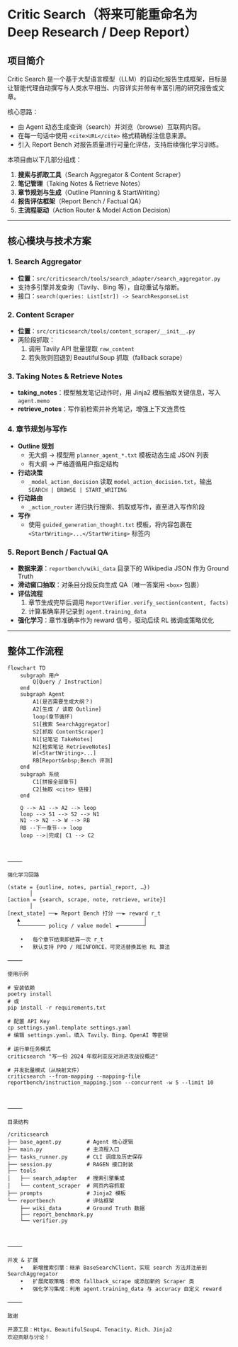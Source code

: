 # Critic Search（将来可能重命名为 Deep Research / Deep Report）

## 项目简介
Critic Search 是一个基于大型语言模型（LLM）的自动化报告生成框架，目标是让智能代理自动撰写与人类水平相当、内容详实并带有丰富引用的研究报告或文章。

核心思路：
- 由 Agent 动态生成查询（search）并浏览（browse）互联网内容。  
- 在每一句话中使用 `<cite>URL</cite>` 格式精确标注信息来源。  
- 引入 Report Bench 对报告质量进行可量化评估，支持后续强化学习训练。  

本项目由以下几部分组成：

1. **搜索与抓取工具**（Search Aggregator & Content Scraper）  
2. **笔记管理**（Taking Notes & Retrieve Notes）  
3. **章节规划与生成**（Outline Planning & StartWriting）  
4. **报告评估框架**（Report Bench / Factual QA）  
5. **主流程驱动**（Action Router & Model Action Decision）  

---

## 核心模块与技术方案

### 1. Search Aggregator
- **位置**：`src/criticsearch/tools/search_adapter/search_aggregator.py`  
- 支持多引擎并发查询（Tavily、Bing 等），自动重试与熔断。  
- 接口：`search(queries: List[str]) -> SearchResponseList`  

### 2. Content Scraper
- **位置**：`src/criticsearch/tools/content_scraper/__init__.py`  
- 两阶段抓取：  
  1. 调用 Tavily API 批量提取 `raw_content`  
  2. 若失败则回退到 BeautifulSoup 抓取（fallback scrape）  

### 3. Taking Notes & Retrieve Notes
- **taking_notes**：模型触发笔记动作时，用 Jinja2 模板抽取关键信息，写入 `agent.memo`  
- **retrieve_notes**：写作前检索并补充笔记，增强上下文连贯性  

### 4. 章节规划与写作
- **Outline 规划**  
  - 无大纲 → 模型用 `planner_agent_*.txt` 模板动态生成 JSON 列表  
  - 有大纲 → 严格遵循用户指定结构  
- **行动决策**  
  - `_model_action_decision` 读取 `model_action_decision.txt`，输出 `SEARCH | BROWSE | START_WRITING`  
- **行动路由**  
  - `_action_router` 递归执行搜索、抓取或写作，直至进入写作阶段  
- **写作**  
  - 使用 `guided_generation_thought.txt` 模板，将内容包裹在 `<StartWriting>...</StartWriting>` 标签内  

### 5. Report Bench / Factual QA
- **数据来源**：`reportbench/wiki_data` 目录下的 Wikipedia JSON 作为 Ground Truth  
- **滑动窗口抽取**：对条目分段反向生成 QA（唯一答案用 `<box>` 包裹）  
- **评估流程**  
  1. 章节生成完毕后调用 `ReportVerifier.verify_section(content, facts)`  
  2. 计算准确率并记录到 `agent.training_data`  
- **强化学习**：章节准确率作为 reward 信号，驱动后续 RL 微调或策略优化  

---

## 整体工作流程
```mermaid
flowchart TD
    subgraph 用户
        Q[Query / Instruction]
    end
    subgraph Agent
        A1(是否需要生成大纲？)
        A2[生成 / 读取 Outline]
        loop(章节循环)
        S1[搜索 SearchAggregator]
        S2[抓取 ContentScraper]
        N1[记笔记 TakeNotes]
        N2[检索笔记 RetrieveNotes]
        W[<StartWriting>...]
        RB[Report&nbsp;Bench 评测]
    end
    subgraph 系统
        C1[拼接全部章节]
        C2[抽取 <cite> 链接]
    end

    Q --> A1 --> A2 --> loop
    loop --> S1 --> S2 --> N1
    N1 --> N2 --> W --> RB
    RB --下一章节--> loop
    loop -->|完成| C1 --> C2



⸻

强化学习回路

(state = {outline, notes, partial_report, …})
       │
[action = {search, scrape, note, retrieve, write}]
       │
[next_state] ──► Report Bench 打分 ──► reward r_t
   ▲                                       │
   └──────── policy / value model ◄────────┘

	•	每个章节结束即结算一次 r_t
	•	默认支持 PPO / REINFORCE，可灵活替换其他 RL 算法

⸻

使用示例

# 安装依赖
poetry install
# 或
pip install -r requirements.txt

# 配置 API Key
cp settings.yaml.template settings.yaml
# 编辑 settings.yaml，填入 Tavily、Bing、OpenAI 等密钥

# 运行单任务模式
criticsearch "写一份 2024 年叙利亚反对派进攻战役概述"

# 并发批量模式（从映射文件）
criticsearch --from-mapping --mapping-file reportbench/instruction_mapping.json --concurrent -w 5 --limit 10



⸻

目录结构

/criticsearch
├── base_agent.py        # Agent 核心逻辑
├── main.py              # 主流程入口
├── tasks_runner.py      # CLI 调度及历史保存
├── session.py           # RAGEN 接口封装
├── tools
│   ├── search_adapter   # 搜索引擎集成
│   └── content_scraper  # 网页内容抓取
├── prompts              # Jinja2 模板
└── reportbench          # 评估框架
    ├── wiki_data        # Ground Truth 数据
    ├── report_benchmark.py
    └── verifier.py



⸻

开发 & 扩展
	•	新增搜索引擎：继承 BaseSearchClient，实现 search 方法并注册到 SearchAggregator
	•	扩展爬取策略：修改 fallback_scrape 或添加新的 Scraper 类
	•	强化学习集成：利用 agent.training_data 与 accuracy 自定义 reward

⸻

致谢

开源工具：Httpx、BeautifulSoup4、Tenacity、Rich、Jinja2
欢迎贡献与讨论！

